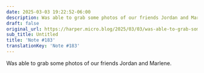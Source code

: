 ```yaml
---
date: 2025-03-03 19:22:52-06:00
description: Was able to grab some photos of our friends Jordan and Marlene.
draft: false
original_url: https://harper.micro.blog/2025/03/03/was-able-to-grab-some.html
sub_title: Untitled
title: 'Note #183'
translationKey: 'Note #183'
---
```


Was able to grab some photos of our friends Jordan and Marlene.